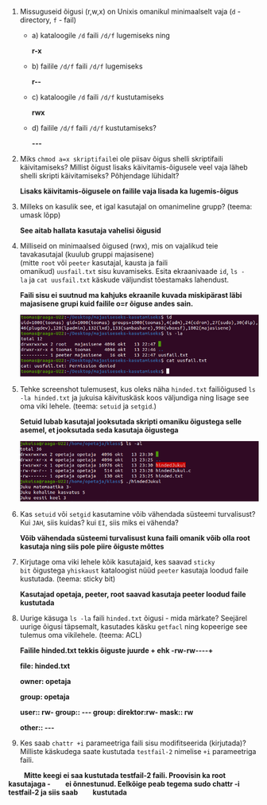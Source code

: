 1. Missuguseid õigusi (r,w,x) on Unixis omanikul minimaalselt vaja (`d` - directory, `f` - fail)
   
   - a) kataloogile `/d` faili `/d/f` lugemiseks ning
     
     **r-x**
   
   - b) failile `/d/f` faili `/d/f` lugemiseks
     
     **r--**
   
   - c) kataloogile `/d` faili `/d/f` kustutamiseks
     
     **rwx**
   
   - d) failile `/d/f` faili `/d/f` kustutamiseks?
     
     **---**

2. Miks `chmod a=x skriptifail`ei ole piisav õigus shelli skriptifaili käivitamiseks? Millist õigust lisaks käivitamis-õigusele veel vaja läheb shelli skripti käivitamiseks? Põhjendage lühidalt?
   
   **Lisaks käivitamis-õigusele on failile vaja lisada ka lugemis-õigus**

3. Milleks on kasulik see, et igal kasutajal on omanimeline grupp? (teema: umask lõpp)
   
   **See aitab hallata kasutaja vahelisi õigusid**

4. Milliseid on minimaalsed õigused (rwx), mis on vajalikud teie tavakasutajal (kuulub gruppi majasisene) (mitte `root` või `peeter` kasutajal, kausta ja faili omanikud) `uusfail.txt` sisu kuvamiseks. Esita ekraanivaade `id`, `ls -la` ja `cat uusfail.txt` käskude väljundist tõestamaks lahendust.
   
   **Faili sisu ei suutnud ma kahjuks ekraanile kuvada miskipärast läbi majasisene grupi kuid failile o=r õiguse andes sain.**
   
   ![](praktikum5-1.png)

5. Tehke screenshot tulemusest, kus oleks näha `hinded.txt` failiõigused `ls -la hinded.txt` ja jukuisa käivituskäsk koos väljundiga ning lisage see oma viki lehele. (teema: `setuid` ja `setgid`.)
   
   **Setuid lubab kasutajal jooksutada skripti omaniku õigustega selle asemel, et jooksutada seda kasutaja õigustega**
   
   ![](praktikum5-2.png)

6. Kas `setuid` või `setgid` kasutamine võib vähendada süsteemi turvalisust? Kui `JAH`, siis kuidas? kui `EI`, siis miks ei vähenda?
   
   **Võib vähendada süsteemi turvalisust kuna faili omanik võib olla root kasutaja ning siis pole piire õiguste mõttes**

7. Kirjutage oma viki lehele kõik kasutajaid, kes saavad `sticky bit` õigustega `yhiskaust` kataloogist nüüd `peeter` kasutaja loodud faile kustutada. (teema: sticky bit)
   
   **Kasutajad opetaja, peeter, root saavad kasutaja peeter loodud faile kustutada**

8. Uurige käsuga `ls -la` faili `hinded.txt` õigusi - mida märkate? Seejärel uurige õigusi täpsemalt, kasutades käsku `getfacl` ning kopeerige see tulemus oma vikilehele. (teema: ACL)
   
   **Failile hinded.txt tekkis õiguste juurde + ehk -rw-rw----+**
   
   **file: hinded.txt**
   
   **owner: opetaja**
   
   **group: opetaja**
   
   **user:: rw-
   group:: ---
   group: direktor:rw-
   mask:: rw**
   
   **other:: ---**

9. Kes saab `chattr +i` parameetriga faili sisu modifitseerida (kirjutada)? Milliste käskudega saate kustutada `testfail-2` nimelise `+i` parameetriga faili.

        **Mitte keegi ei saa kustutada testfail-2 faili. Proovisin ka root kasutajaga -         ei õnnestunud. Eelkõige peab tegema sudo chattr -i testfail-2 ja siis saab         kustutada**
